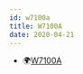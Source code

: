 ```yaml
---
id: w7100a
title: W7100A
date: 2020-04-21
---
```


 * 🌍[W7100A](https://www.wiznet.io/product-item/w7100a/)
